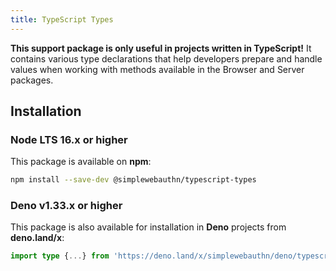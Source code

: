 ```yaml
---
title: TypeScript Types
---
```


**This support package is only useful in projects written in TypeScript!** It contains various type declarations that help developers prepare and handle values when working with methods available in
the Browser and Server packages.

## Installation

### Node LTS 16.x or higher

This package is available on **npm**:

```bash
npm install --save-dev @simplewebauthn/typescript-types
```

### Deno v1.33.x or higher

This package is also available for installation in **Deno** projects from **deno.land/x**:

```ts
import type {...} from 'https://deno.land/x/simplewebauthn/deno/typescript-types.ts';
```
